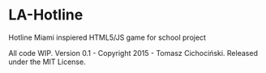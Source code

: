 # LA-Hotline
Hotline Miami inspiered HTML5/JS game for school project

All code WIP.
Version 0.1 - Copyright 2015 - Tomasz Cichociński. Released under the MIT License.
